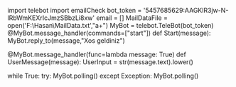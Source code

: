 import telebot
import emailCheck
bot_token = '5457685629:AAGKlR3jw-N-lRbWmKEXrIcJmzSBbzLi8xw'
email = []
MailDataFile = open('F:\Hasan\MailData.txt',"a+")
MyBot = telebot.TeleBot(bot_token)
@MyBot.message_handler(commands=["start"])
def Start(message):
    MyBot.reply_to(message,"Xos geldiniz")

@MyBot.message_handler(func=lambda message: True)
def UserMessage(message):
    UserInput = str(message.text).lower()





while True:
    try:
        MyBot.polling()
    except Exception:
        MyBot.polling()
